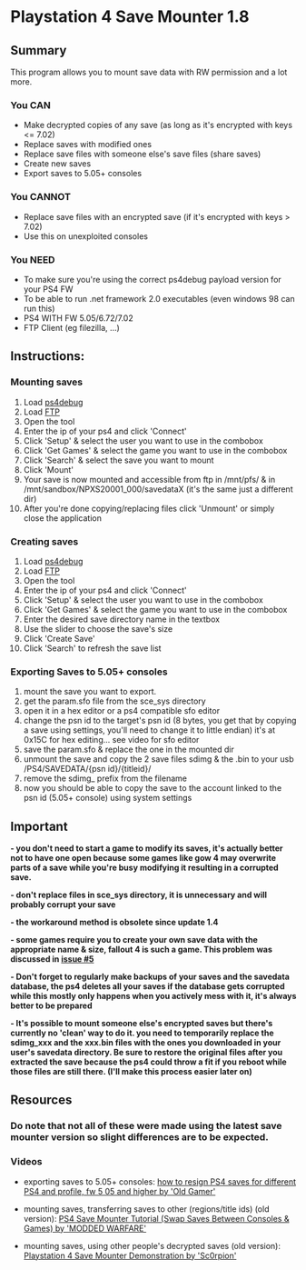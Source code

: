 # Playstation 4 Save Mounter 1.8 

## Summary
This program allows you to mount save data with RW permission and a lot more.

### You CAN
* Make decrypted copies of any save (as long as it's encrypted with keys <= 7.02)
* Replace saves with modified ones
* Replace save files with someone else's save files (share saves)
* Create new saves
* Export saves to 5.05+ consoles

### You CANNOT
* Replace save files with an encrypted save (if it's encrypted with keys > 7.02)
* Use this on unexploited consoles

### You NEED
* To make sure you're using the correct ps4debug payload version for your PS4 FW
* To be able to run .net framework 2.0 executables (even windows 98 can run this)
* PS4 WITH FW 5.05/6.72/7.02
* FTP Client (eg filezilla, ...)

## Instructions:

### Mounting saves
1) Load [ps4debug](https://github.com/ChendoChap/ps4debug)
2) Load [FTP](https://github.com/Scene-Collective/ps4-ftp)
3) Open the tool
4) Enter the ip of your ps4 and click 'Connect'
5) Click 'Setup' & select the user you want to use in the combobox
6) Click 'Get Games' & select the game you want to use in the combobox
7) Click 'Search' & select the save you want to mount
8) Click 'Mount'
9) Your save is now mounted and accessible from ftp in /mnt/pfs/ & in /mnt/sandbox/NPXS20001_000/savedataX (it's the same just a different dir)
10) After you're done copying/replacing files click 'Unmount' or simply close the application

### Creating saves
1) Load [ps4debug](https://github.com/ChendoChap/ps4debug)
2) Load [FTP](https://github.com/Scene-Collective/ps4-ftp)
3) Open the tool
4) Enter the ip of your ps4 and click 'Connect'
5) Click 'Setup' & select the user you want to use in the combobox
6) Click 'Get Games' & select the game you want to use in the combobox
7) Enter the desired save directory name in the textbox
8) Use the slider to choose the save's size
9) Click 'Create Save'
10) Click 'Search' to refresh the save list

### Exporting Saves to 5.05+ consoles
1)  mount the save you want to export.
2)  get the param.sfo file from the sce_sys directory
3)  open it in a hex editor or a ps4 compatible sfo editor
4)  change the psn id to the target's psn id (8 bytes, you get that by copying a save using settings, you'll need to change it to little endian) it's at 0x15C for hex editing... see video for sfo editor
5)  save the param.sfo & replace the one in the mounted dir
6)  unmount the save and copy the 2 save files sdimg & the .bin to your usb /PS4/SAVEDATA/{psn id}/{titleid}/
7)  remove the sdimg_ prefix from the filename
8)  now you should be able to copy the save to the account linked to the psn id (5.05+ console) using system settings

## Important
**- you don't need to start a game to modify its saves, it's actually better not to have one open because some games like gow 4 may overwrite parts of a save while you're busy modifying it resulting in a corrupted save.**

**- don't replace files in sce_sys directory, it is unnecessary and will probably corrupt your save**  

**- the workaround method is obsolete since update 1.4**  

**- some games require you to create your own save data with the appropriate name & size, fallout 4 is such a game. This problem was discussed in [issue #5](https://github.com/ChendoChap/Playstation-4-Save-Mounter/issues/5)**

**- Don't forget to regularly make backups of your saves and the savedata database, the ps4 deletes all your saves if the database gets corrupted while this mostly only happens when you actively mess with it, it's always better to be prepared**

**- It's possible to mount someone else's encrypted saves but there's currently no 'clean' way to do it. you need to temporarily replace the sdimg_xxx and the xxx.bin files with the ones you downloaded in your user's savedata directory. Be sure to restore the original files after you extracted the save because the ps4 could throw a fit if you reboot while those files are still there. (I'll make this process easier later on)**

## Resources
### Do note that not all of these were made using the latest save mounter version so slight differences are to be expected.

### Videos
  * exporting saves to 5.05+ consoles: [how to resign PS4 saves for different PS4 and profile, fw 5 05 and higher by 'Old Gamer'](https://www.youtube.com/watch?v=OpZ9C-MciZM)

  * mounting saves, transferring saves to other (regions/title ids) (old version): [PS4 Save Mounter Tutorial (Swap Saves Between Consoles & Games) by 'MODDED WARFARE'](https://www.youtube.com/watch?v=m_h4MsAaXdY)

  * mounting saves, using other people's decrypted saves (old version): [Playstation 4 Save Mounter Demonstration by 'Sc0rpion'](https://www.youtube.com/watch?v=Atw6480SX5I)
